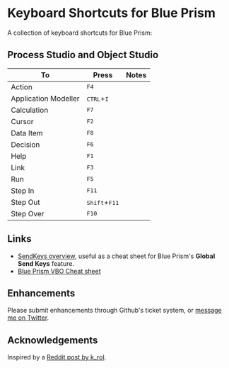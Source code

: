 # Keyboard Shortcuts for Blue Prism

A collection of keyboard shortcuts for Blue Prism:

## Process Studio and Object Studio
| To | Press | Notes |
|-------------|----------|-------|
| Action | <kbd>F4</kbd> |  |
| Application Modeller | <kbd>CTRL</kbd>+<kbd>I</kbd> |  | 
| Calculation | <kbd>F7</kbd> |  |
| Cursor | <kbd>F2</kbd> |  |
| Data Item | <kbd>F8</kbd> |  |
| Decision | <kbd>F6</kbd> |  |
| Help | <kbd>F1</kbd> |  |
| Link | <kbd>F3</kbd> |  |
| Run | <kbd>F5</kbd>|  |
| Step In | <kbd>F11</kbd> |  |
| Step Out | <kbd>Shift</kbd>+<kbd>F11</kbd> |  |
| Step Over | <kbd>F10</kbd> |  |

## Links
* [SendKeys overview](https://msdn.microsoft.com/en-us/vba/language-reference-vba/articles/sendkeys-statement#example), useful as a cheat sheet for Blue Prism's **Global Send Keys** feature.
* [Blue Prism VBO Cheat sheet](https://www.cheatography.com/ethanium/cheat-sheets/blue-prism-vbo/)

## Enhancements
Please submit enhancements through Github's ticket system, or [message me on Twitter](https://twitter.com/risagerlarsen).

## Acknowledgements
Inspired by a [Reddit post by k_rol](https://www.reddit.com/r/Blueprism/comments/8vsuse/is_there_a_process_studio_hotkey_sheet/e1qaz9h/).

